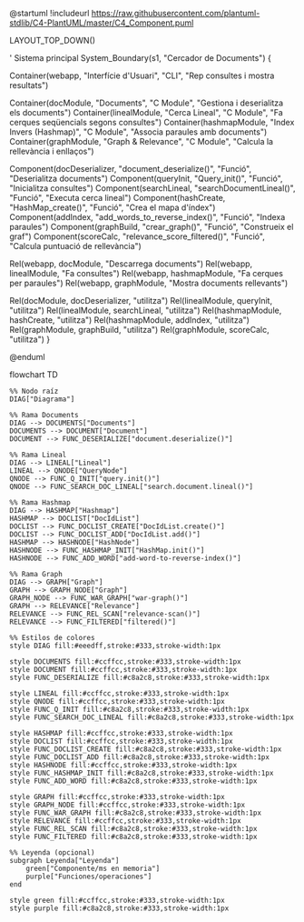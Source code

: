 @startuml
!includeurl https://raw.githubusercontent.com/plantuml-stdlib/C4-PlantUML/master/C4_Component.puml

LAYOUT_TOP_DOWN()

' Sistema principal
System_Boundary(s1, "Cercador de Documents") {

  Container(webapp, "Interfície d'Usuari", "CLI", "Rep consultes i mostra resultats")

  Container(docModule, "Documents", "C Module", "Gestiona i deserialitza els documents")
  Container(linealModule, "Cerca Lineal", "C Module", "Fa cerques seqüencials segons consultes")
  Container(hashmapModule, "Index Invers (Hashmap)", "C Module", "Associa paraules amb documents")
  Container(graphModule, "Graph & Relevance", "C Module", "Calcula la rellevància i enllaços")

  Component(docDeserializer, "document_deserialize()", "Funció", "Deserialitza documents")
  Component(queryInit, "Query_init()", "Funció", "Inicialitza consultes")
  Component(searchLineal, "searchDocumentLineal()", "Funció", "Executa cerca lineal")
  Component(hashCreate, "HashMap_create()", "Funció", "Crea el mapa d'índex")
  Component(addIndex, "add_words_to_reverse_index()", "Funció", "Indexa paraules")
  Component(graphBuild, "crear_graph()", "Funció", "Construeix el graf")
  Component(scoreCalc, "relevance_score_filtered()", "Funció", "Calcula puntuació de rellevància")

  Rel(webapp, docModule, "Descarrega documents")
  Rel(webapp, linealModule, "Fa consultes")
  Rel(webapp, hashmapModule, "Fa cerques per paraules")
  Rel(webapp, graphModule, "Mostra documents rellevants")

  Rel(docModule, docDeserializer, "utilitza")
  Rel(linealModule, queryInit, "utilitza")
  Rel(linealModule, searchLineal, "utilitza")
  Rel(hashmapModule, hashCreate, "utilitza")
  Rel(hashmapModule, addIndex, "utilitza")
  Rel(graphModule, graphBuild, "utilitza")
  Rel(graphModule, scoreCalc, "utilitza")
}

@enduml


flowchart TD

    %% Nodo raíz
    DIAG["Diagrama"] 

    %% Rama Documents
    DIAG --> DOCUMENTS["Documents"]
    DOCUMENTS --> DOCUMENT["Document"]
    DOCUMENT --> FUNC_DESERIALIZE["document.deserialize()"]

    %% Rama Lineal
    DIAG --> LINEAL["Lineal"]
    LINEAL --> QNODE["QueryNode"]
    QNODE --> FUNC_Q_INIT["query.init()"]
    QNODE --> FUNC_SEARCH_DOC_LINEAL["search.document.lineal()"]

    %% Rama Hashmap
    DIAG --> HASHMAP["Hashmap"]
    HASHMAP --> DOCLIST["DocIdList"]
    DOCLIST --> FUNC_DOCLIST_CREATE["DocIdList.create()"]
    DOCLIST --> FUNC_DOCLIST_ADD["DocIdList.add()"]
    HASHMAP --> HASHNODE["HashNode"]
    HASHNODE --> FUNC_HASHMAP_INIT["HashMap.init()"]
    HASHNODE --> FUNC_ADD_WORD["add-word-to-reverse-index()"]

    %% Rama Graph
    DIAG --> GRAPH["Graph"]
    GRAPH --> GRAPH_NODE["Graph"]
    GRAPH_NODE --> FUNC_WAR_GRAPH["war-graph()"]
    GRAPH --> RELEVANCE["Relevance"]
    RELEVANCE --> FUNC_REL_SCAN["relevance-scan()"]
    RELEVANCE --> FUNC_FILTERED["filtered()"]

    %% Estilos de colores
    style DIAG fill:#eeedff,stroke:#333,stroke-width:1px

    style DOCUMENTS fill:#ccffcc,stroke:#333,stroke-width:1px
    style DOCUMENT fill:#ccffcc,stroke:#333,stroke-width:1px
    style FUNC_DESERIALIZE fill:#c8a2c8,stroke:#333,stroke-width:1px

    style LINEAL fill:#ccffcc,stroke:#333,stroke-width:1px
    style QNODE fill:#ccffcc,stroke:#333,stroke-width:1px
    style FUNC_Q_INIT fill:#c8a2c8,stroke:#333,stroke-width:1px
    style FUNC_SEARCH_DOC_LINEAL fill:#c8a2c8,stroke:#333,stroke-width:1px

    style HASHMAP fill:#ccffcc,stroke:#333,stroke-width:1px
    style DOCLIST fill:#ccffcc,stroke:#333,stroke-width:1px
    style FUNC_DOCLIST_CREATE fill:#c8a2c8,stroke:#333,stroke-width:1px
    style FUNC_DOCLIST_ADD fill:#c8a2c8,stroke:#333,stroke-width:1px
    style HASHNODE fill:#ccffcc,stroke:#333,stroke-width:1px
    style FUNC_HASHMAP_INIT fill:#c8a2c8,stroke:#333,stroke-width:1px
    style FUNC_ADD_WORD fill:#c8a2c8,stroke:#333,stroke-width:1px

    style GRAPH fill:#ccffcc,stroke:#333,stroke-width:1px
    style GRAPH_NODE fill:#ccffcc,stroke:#333,stroke-width:1px
    style FUNC_WAR_GRAPH fill:#c8a2c8,stroke:#333,stroke-width:1px
    style RELEVANCE fill:#ccffcc,stroke:#333,stroke-width:1px
    style FUNC_REL_SCAN fill:#c8a2c8,stroke:#333,stroke-width:1px
    style FUNC_FILTERED fill:#c8a2c8,stroke:#333,stroke-width:1px

    %% Leyenda (opcional)
    subgraph Leyenda["Leyenda"]
        green["Componente/ms en memoria"] 
        purple["Funciones/operaciones"]
    end

    style green fill:#ccffcc,stroke:#333,stroke-width:1px
    style purple fill:#c8a2c8,stroke:#333,stroke-width:1px
